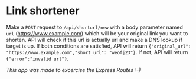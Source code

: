 # Link shortener
Make a `POST` request to `/api/shorturl/new` with a body parameter named `url` (https://www.example.com) which will be your original link you want to shorten.
API will check if this url is actually url and make a DNS lookup if target is up. 
If both conditions are satisfied, API will return `{"original_url": "https://www.example.com","short_url": "weofj23"}`.
If not, API will return `{"error":"invalid url"}`.

_This app was made to excercise the Express Routes :-)_
